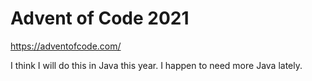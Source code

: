 # Advent of Code 2021

https://adventofcode.com/

I think I will do this in Java this year. I happen to need more Java lately.


